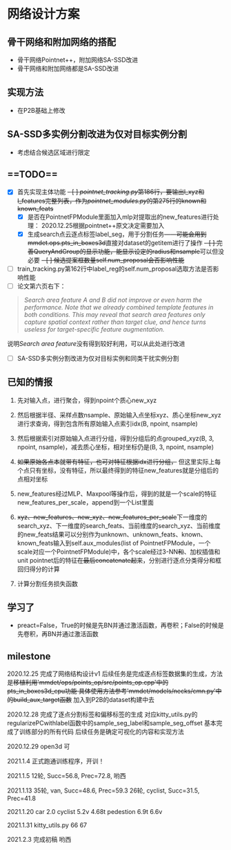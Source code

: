 # 网络设计方案

## 骨干网络和附加网络的搭配

- 骨干网络Pointnet++，附加网络SA-SSD改进
- 骨干网络和附加网络都是SA-SSD改进

## 实现方法

- 在P2B基础上修改

## SA-SSD多实例分割改进为仅对目标实例分割

- 考虑结合候选区域进行限定

## ==TODO==

- [x] 首先实现主体功能
  ~~- [ ]  *pointnet_tracking.py*第186行，要输出l_xyz和l_features完整列表，作为*pointnet_modules.py*的第275行的known和known_feats~~
  - [x]  是否在PointnetFPModule里面加入mlp对提取出的new_features进行处理：
            2020.12.25根据pointnet++原文决定需要加入
  - [x] 生成search点云逐点标签label_seg，用于分割任务——~~可能会用到mmdet.ops.pts_in_boxes3d~~直接对dataset的getitem进行了操作
~~- [ ] 完善QueryAndGroup的显示功能，能显示设定的radius和nsample~~可以但没必要
~~- [ ] 候选提案框数量self.num_proposal会否影响性能~~
- [ ] train_tracking.py第162行中label_reg的self.num_proposal选取方法是否影响性能
- [ ] 论文第六页右下：

 >_Search area feature A and B did not improve or even harm the performance.  Note that we already combined template features in both conditions. This may reveal that search area features only capture spatial context rather than target clue, and hence turns useless for target-specific feature augmentation._

  说明*Search area feature*没有得到较好利用，可以从此处进行改进

- [ ] SA-SSD多实例分割改进为仅对目标实例和同类干扰实例分割

## 已知的情报

1. 先对输入点，进行聚合，得到npoint个质心new_xyz

2. 然后根据半径、采样点数nsample、原始输入点坐标xyz、质心坐标new_xyz进行求查询，得到包含所有原始输入点索引idx(B, npoint, nsample)

3. 然后根据索引对原始输入点进行分组，得到分组后的点grouped_xyz(B, 3, npoint, nsample)，减去质心坐标，相对坐标仍是(B, 3, npoint, nsample)

4. ~~如果原始各点本就带有特征，也可对特征根据idx进行分组，~~ 但这里实际上每个点只有坐标，没有特征，所以最终得到的特征new_features就是分组后的点相对坐标

5. new_features经过MLP、Maxpool等操作后，得到的就是一个scale的特征new_features_per_scale，append到一个List里面

6. ~~xyz、new_features、new_xyz、new_features_per_scale~~下一维度的search_xyz、下一维度的search_feats、当前维度的search_xyz、当前维度的new_feats结果可以分别作为unknown、unknown_feats、known、known_feats输入到self.aux_modules(list of PointnetFPModule，一个scale对应一个PointnetFPModule)中，各个scale经过3-NN~~和~~、加权插值和unit pointnet后的特征~~在最后concatenate起来~~，分别进行逐点分类得分和框回归得分的计算

7. 计算分割任务损失函数

## 学习了

- preact=False，True的时候是先BN并通过激活函数，再卷积；False的时候是先卷积，再BN并通过激活函数

## milestone

2020.12.25
完成了网络结构设计v1
后续任务是完成逐点标签数据集的生成，方法是~~移植利用'mmdet/ops/points_op/src/points_op.cpp'中的pts_in_boxes3d_cpu功能
具体使用方法参考'mmdet/models/necks/cmn.py'中的build_aux_target函数~~
加入到P2B的dataset构建中去

2020.12.28
完成了逐点分割标签和偏移标签的生成
对应kitty_utils.py的regularizePCwithlabel函数中的sample_seg_label和sample_seg_offset
基本完成了训练部分的所有代码
后续任务是确定可视化的内容和实现方法

2020.12.29
open3d 可

2021.1.4
正式跑通训练程序，开训！

2021.1.5
12轮, Succ=56.8, Prec=72.8, 哟西

2021.1.13
35轮, van, Succ=48.6, Prec=59.3
26轮, cyclist, Succ=31.5, Prec=41.8

2021.1.20
car 2.0
cyclist 5.2v 4.68t
pedestion 6.9t 6.6v

2021.1.31
kitty_utils.py 66 67

2021.2.3
完成初稿 哟西

